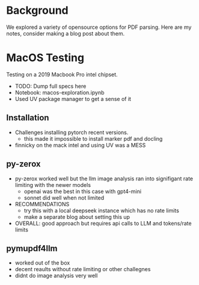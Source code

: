 # Background

We explored a variety of opensource options for PDF parsing. Here are my notes, consider making a blog post about them.

# MacOS Testing
Testing on a 2019 Macbook Pro intel chipset.
- TODO: Dump full specs here
- Notebook: macos-exploration.ipynb
- Used UV package manager to get a sense of it


## Installation
- Challenges installing pytorch recent versions.
    - this made it impossible to install marker pdf and docling
- finnicky on the mack intel and using UV was a MESS


## py-zerox
- py-zerox worked well but the llm image analysis ran into signifigant rate limiting with the newer models
    - openai was the best in this case with gpt4-mini
    - sonnet did well when not limited
- RECOMMENDATIONS
    - try this with a local deepseek instance which has no rate limits
    - make a separate blog about setting this up
- OVERALL: good approach but requires api calls to LLM and tokens/rate limits

## pymupdf4llm

- worked out of the box
- decent reaults without rate limiting or other challegnes
- didnt do image analysis very well


  